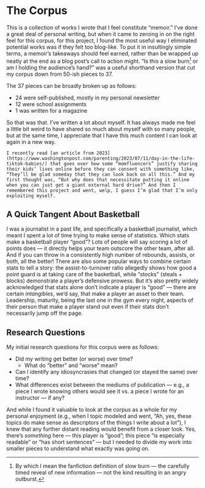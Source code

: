 # The Corpus

This is a collection of works I wrote that I feel constitute “memoir.” I’ve done a great deal of personal writing, but when it came to zeroing in on the right feel for this corpus, for this project, I found the most useful way I eliminated potential works was if they felt too blog-like. To put it in insultingly simple terms, a memoir’s takeaways should feel earned, rather than be wrapped up neatly at the end as a blog post’s call to action might. “Is this a slow burn[^1] or am I holding the audience’s hand?” was a useful shorthand version that cut my corpus down from 50-ish pieces to 37.

The 37 pieces can be broadly broken up as follows:

- 24 were self-published, mostly in my personal newsletter
- 12 were school assignments
- 1 was written for a magazine

So that was that. I’ve written a lot about myself. It has always made me feel a little bit weird to have shared so much about myself with so many people, but at the same time, I appreciate that I have this much content I can look at again in a new way.

```{note}
I recently read [an article from 2023](https://www.washingtonpost.com/parenting/2023/07/11/day-in-the-life-tiktok-babies/) that goes over how some “momfluencers” justify sharing their kids’ lives online before they can consent with something like, “They’ll be glad someday that they can look back on all this.” And my first thought was, “But why does that necessitate putting it online when you can just get a giant external hard drive?” And then I remembered this project and went, welp, I guess I’m glad that I’m only exploiting myself.
```

## A Quick Tangent About Basketball

I was a journalist in a past life, and specifically a basketball journalist, which meant I spent a lot of time trying to make sense of statistics. Which stats make a basketball player “good”? Lots of people will say scoring a lot of points does — it directly helps your team outscore the other team, after all. And if you can throw in a consistently high number of rebounds, assists, or both, all the better! There are also some popular ways to combine certain stats to tell a story: the assist-to-turnover ratio allegedly shows how good a point guard is at taking care of the basketball, while “stocks” (steals + blocks) demonstrate a player’s defensive prowess. But it’s also pretty widely acknowledged that stats alone don’t indicate a player is “good” — there are certain _intangibles_, we’d say, that make a player an asset to their team. Leadership, maturity, being the last one in the gym every night, aspects of their person that make a player stand out even if their stats don’t necessarily jump off the page.

## Research Questions

My initial research questions for this corpus were as follows:

- Did my writing get better (or worse) over time?
    - What do “better” and “worse” mean?
- Can I identify any idiosyncrasies that changed (or stayed the same) over time?
- What differences exist between the mediums of publication — e.g., a piece I wrote knowing others would see it vs. a piece I wrote for an instructor — if any?

And while I found it valuable to look at the corpus as a whole for my personal enjoyment (e.g., when I topic modeled and went, “Ah, yes, these topics do make sense as descriptors of the things I write about a lot”), I knew that any further distant reading would benefit from a closer look. Yes, there’s _something_ here — this player is “good”; this piece “is especially readable” or “has short sentences” — but I needed to divide my work into smaller pieces to understand what exactly was going on.

[^1]: By which I mean the fanfiction definition of slow burn — the carefully timed reveal of new information — not the kind resulting in an angry outburst.
